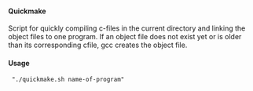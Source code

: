 #### Quickmake
Script for quickly compiling c-files in the current directory and linking the object files to one program. If an object file does not exist yet or is  older than its corresponding cfile, gcc creates the
object file. 

#### Usage
     "./quickmake.sh name-of-program"
